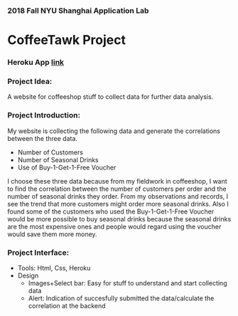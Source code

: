 ### 2018 Fall NYU Shanghai Application Lab
# **CoffeeTawk Project**        

### Heroku App [link](https://fffinalcoffeetawk.herokuapp.com/)

### Project Idea:
A website for coffeeshop stuff to collect data for further data analysis.
 
### Project Introduction:
My website is collecting the following data and generate the correlations between the three data.
* Number of Customers
* Number of Seasonal Drinks
* Use of Buy-1-Get-1-Free Voucher

I choose these three data because from my fieldwork in coffeeshop, I want to find the correlation between the number of customers per order and the number of seasonal drinks they order. From my observations and records, I see the trend that more customers might order more seasonal drinks. Also I found some of the customers who used the Buy-1-Get-1-Free Voucher would be more possible to buy seasonal drinks because the seasonal drinks are the most expensive ones and people would regard using the voucher would save them more money.

### Project Interface:

* Tools: Html, Css, Heroku
* Design 
  * Images+Select bar: Easy for stuff to understand and start collecting data
  * Alert: Indication of succesfully submitted the data/calculate the correlation at the backend
